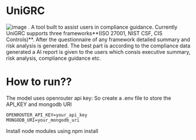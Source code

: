 # UniGRC

![image](https://github.com/user-attachments/assets/985ef739-5e2c-4430-bd42-071933dbf10f)
.
A tool built to assist users in compliance guidance. Currently UniGRC supports three frameworks**(ISO 27001, NIST CSF, CIS Controls)**.
After the questionnaire of any framework detailed summary and risk analysis is generated.
The best part is according to the compliance data generated a AI report is given to the users which consis executive summary, risk analysis, compliance guidance etc.

# How to run??

The model uses openrouter api key:
So create a .env file to store the API_KEY and mongodb URI
```
OPENROUTER_API_KEY=your_api_key
MONGODB_URI=your_mongodb_uri
```
Install node modules using npm install
